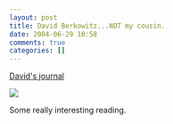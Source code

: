 ```yaml
---
layout: post
title: David Berkowitz...NOT my cousin.
date: 2004-06-29 10:58
comments: true
categories: []
---
```

<a href="http://www.thesmokinggun.com/archive/0611041sam1.html">David's journal</a>

<img src="http://www.thesmokinggun.com/graphics/art3/0611041inside1.jpg" border="0">

Some really interesting reading.
